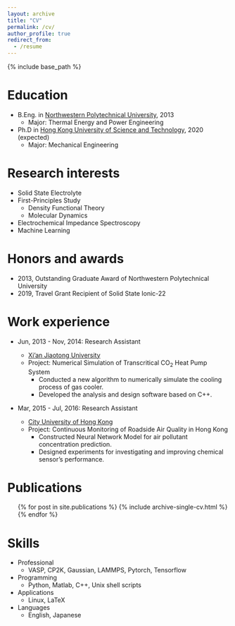 ```yaml
---
layout: archive
title: "CV"
permalink: /cv/
author_profile: true
redirect_from:
  - /resume
---
```


{% include base_path %}

Education
======
* B.Eng. in [Northwestern Polytechnical University](https://www.nwpu.edu.cn/), 2013
  * Major: Thermal Energy and Power Engineering
* Ph.D in [Hong Kong University of Science and Technology](https://www.ust.hk/), 2020 (expected)
  * Major: Mechanical Engineering
  
Research interests
======
* Solid State Electrolyte
* First-Principles Study
  * Density Functional Theory
  * Molecular Dynamics
* Electrochemical Impedance Spectroscopy
* Machine Learning
  
Honors and awards
======
* 2013, Outstanding Graduate Award of Northwestern Polytechnical University
* 2019, Travel Grant Recipient of Solid State Ionic-22
  
Work experience
======
* Jun, 2013 - Nov, 2014: Research Assistant
  * [Xi’an Jiaotong University](http://www.xjtu.edu.cn/)
  * Project: Numerical Simulation of Transcritical CO<sub>2</sub> Heat Pump System
    * Conducted a new algorithm to numerically simulate the cooling process of gas cooler.
    * Developed the analysis and design software based on C++.

* Mar, 2015 - Jul, 2016: Research Assistant
  * [City University of Hong Kong](http://www.ninglab.org/)
  <!---* Supervisor: Professor Zhi Ning
  --->
  * Project: Continuous Monitoring of Roadside Air Quality in Hong Kong
    * Constructed Neural Network Model for air pollutant concentration prediction.
    * Designed experiments for investigating and improving chemical sensor’s performance.
  
Publications
======
  <ul>{% for post in site.publications %}
    {% include archive-single-cv.html %}
  {% endfor %}</ul>
  
Skills
======
* Professional
  *  VASP, CP2K, Gaussian, LAMMPS, Pytorch, Tensorflow
* Programming
  * Python, Matlab, C++, Unix shell scripts
* Applications
  * Linux, LaTeX
* Languages
  * English, Japanese

<!---Talks
#======
#  <ul>{% for post in site.talks %}
#    {% include archive-single-talk-cv.html %}
#  {% endfor %}</ul>
#  
Teaching
======
  <ul>{% for post in site.teaching %}
    {% include archive-single-cv.html %}
  {% endfor %}</ul>
--->

